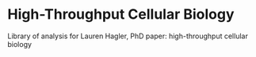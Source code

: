# High-Throughput Cellular Biology
Library of analysis for Lauren Hagler, PhD paper: high-throughput cellular biology 
